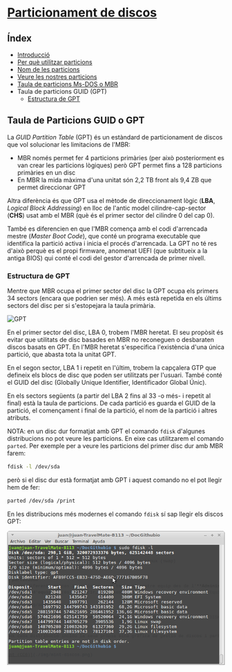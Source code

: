 # [Particionament de discos](./)

## Índex
* [Introducció](./#introducció)
* [Per què utilitzar particions](./#per-qu%C3%A8-utilitzar-particions)
* [Nom de les particions](./#nom-de-les-particions)
* [Veure les nostres particions](./#veure-les-nostres-particions)
* [Taula de particions Ms-DOS o MBR](./mbr.html#taula-de-particions-ms-dos-o-mbr)
* Taula de particions GUID (GPT)
  * [Estructura de GPT](#estructura-de-gpt)

## Taula de Particions GUID o GPT
La _GUID Partition Table_ (GPT) és un estàndard de particionament de discos que vol solucionar les limitacions de l'MBR:
* MBR només permet fer 4 particions primàries (per això posteriorment es van crear les particions lògiques) però GPT permet fins a 128 particions primàries en un disc
* En MBR la mida màxima d'una unitat són 2,2 TB front als 9,4 ZB que permet direccionar GPT

Altra diferència és que GPT usa el mètode de direccionament lògic (**LBA**, _Logical Block Addressing_) en lloc de l'antic model cilindre-cap-sector (**CHS**) usat amb el MBR (què és el primer sector del cilindre 0 del cap 0).

També es diferencien en que l'MBR comença amb el codi d'arrencada mestre (_Master Boot Code_), que conté un programa executable que identifica la partició activa i inicia el procés d'arrencada. La GPT no té res d'això perquè es el propi firmware, anomenat UEFI (que subtitueix a la antiga BIOS) qui conté el codi del gestor d'arrencada de primer nivell.

### Estructura de GPT
Mentre que MBR ocupa el primer sector del disc la GPT ocupa els primers 34 sectors (encara que podrien ser més). A més està repetida en els últims sectors del disc per si s'estopejara la taula primària.

![GPT](https://upload.wikimedia.org/wikipedia/commons/0/07/GUID_Partition_Table_Scheme.svg)

En el primer sector del disc, LBA 0, trobem l'MBR heretat. El seu propòsit és evitar que utilitats de disc basades en MBR no reconeguen o desbaraten discos basats en GPT. En l'MBR heretat s'especifica l'existència d'una única partició, que abasta tota la unitat GPT.

En el segon sector, LBA 1 i repetit en l'últim, trobem la capçalera GTP que defineix els blocs de disc que poden ser utilitzats per l'usuari. També conté el GUID del disc (Globally Unique Identifier, Identificador Global Únic).

En els sectors següents (a partir del LBA 2 fins al 33 -o més- i repetit al final) està la taula de particions. De cada partició es guarda el GUID de la partició, el començament i final de la partició, el nom de la partició i altres atributs.

NOTA: en un disc dur formatjat amb GPT el comando `fdisk` d'algunes distribucions no pot veure les particions. En eixe cas utilitzarem el comando `parted`. Per exemple per a veure les particions del primer disc dur amb MBR farem:
```bash
fdisk -l /dev/sda
```

però si el disc dur està formatjat amb GPT i aquest comando no el pot llegir hem de fer:
```bash
parted /dev/sda /print
```

En les distribucions més modernes el comando `fdisk` sí sap llegir els discos GPT:

![fdisk](./img/fdisk.png)
